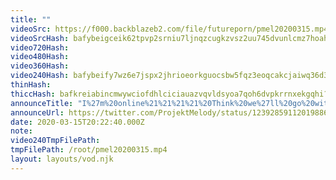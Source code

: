 ```yaml
---
title: ""
videoSrc: https://f000.backblazeb2.com/file/futureporn/pmel20200315.mp4
videoSrcHash: bafybeigceik62tpvp2srniu7ljnqzcugkzvsz2uu745dvunlcmz7hoahyu?filename=projektmelody-chaturbate-20200315T202240Z-source.mp4
video720Hash: 
video480Hash: 
video360Hash: 
video240Hash: bafybeify7wz6e7jspx2jhrioeorkguocsbw5fqz3eoqcakcjaiwq36d3hu?filename=projektmelody-chaturbate-20200315T202240Z-240p.mp4
thinHash: 
thiccHash: bafkreiabincmwywciofdhlciciauazvqvldsyoa7qoh6dvpkrrnxekgqhi?filename=20200315T202240Z-thicc.jpg
announceTitle: "I%27m%20online%21%21%21%21%20Think%20we%27ll%20go%20with%20some%20nimbus."
announceUrl: https://twitter.com/ProjektMelody/status/1239285911201988609
date: 2020-03-15T20:22:40.000Z
note: 
video240TmpFilePath: 
tmpFilePath: /root/pmel20200315.mp4
layout: layouts/vod.njk
---
```

